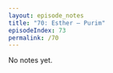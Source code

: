 ```yaml
---
layout: episode_notes
title: "70: Esther — Purim"
episodeIndex: 73
permalink: /70
---
```

No notes yet.
